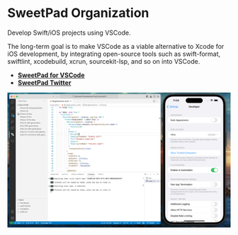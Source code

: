 # SweetPad Organization

Develop Swift/iOS projects using VSCode.

The long-term goal is to make VSCode as a viable alternative to Xcode for iOS development, by integrating open-source tools such as swift-format, swiftlint, xcodebuild, xcrun, sourcekit-lsp, and so on into VSCode.

 - **[SweetPad for VSCode](https://github.com/sweetpad-dev/sweetpad)**
 - **[SweetPad Twitter](https://twitter.com/sweetpad_dev)**


![Screenshot](./screenshot.png)